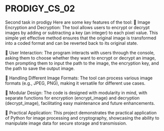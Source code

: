 # PRODIGY_CS_02
Second task in prodigy
Here are some key features of the tool:
🔹 Image Encryption and Decryption: The tool allows users to encrypt or decrypt images by adding or subtracting a key (an integer) to each pixel value. This simple yet effective method ensures that the original image is transformed into a coded format and can be reverted back to its original state.

🔹 User Interaction: The program interacts with users through the console, asking them to choose whether they want to encrypt or decrypt an image, then prompting them to input the path to the image, the encryption key, and the path to save the output image.

🔹 Handling Different Image Formats: The tool can process various image formats (e.g., JPEG, PNG), making it versatile for different use cases.

🔹 Modular Design: The code is designed with modularity in mind, with separate functions for encryption (encrypt_image) and decryption (decrypt_image), facilitating easy maintenance and future enhancements.

🔹 Practical Application: This project demonstrates the practical application of Python for image processing and cryptography, showcasing the ability to manipulate image data for secure storage and transmission.
